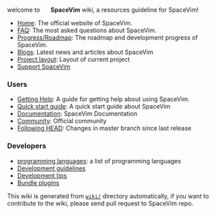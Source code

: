 welcome to <img src="https://spacevim.org/SpaceVim.png" height="17" width="17"> **SpaceVim** wiki,
a resources guideline for SpaceVim!


- [Home](https://spacevim.org): The official website of SpaceVim.
- [FAQ](https://spacevim.org/faq/): The most asked questions about SpaceVim.
- [Progress/Roadmap](https://spacevim.org/roadmap/): The roadmap and development progress of SpaceVim.
- [Blogs](https://spacevim.org/blog/): Latest news and articles about SpaceVim
- [Project layout](Project-layout): Layout of current project
- [Support SpaceVim](support-spacevim)

### Users

- [Getting Help](Getting-help): A guide for getting help about using SpaceVim.
- [Quick start guide](https://spacevim.org/quick-start-guide/): A quick start guide about SpaceVim
- [Documentation](https://spacevim.org/documentation): SpaceVim Documentation
- [Community](http://spacevim.org/community/): Official community
- [Following HEAD](Following-HEAD): Changes in master branch since last release

### Developers

- [programming languages](programming-languages): a list of programming languages
- [Development guidelines](https://spacevim.org/development/)
- [Development tips](development-tips)
- [Bundle plugins](bundle-plugins)

This wiki is generated from [`wiki/`](https://github.com/SpaceVim/SpaceVim/tree/master/wiki) directory
automatically, if you want to contribute to the wiki, please send pull request to SpaceVim repo.

